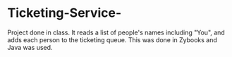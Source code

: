 # Ticketing-Service-
Project done in class. It reads a list of people's names including "You", and adds each person to the ticketing queue. This was done in Zybooks and Java was used.   

